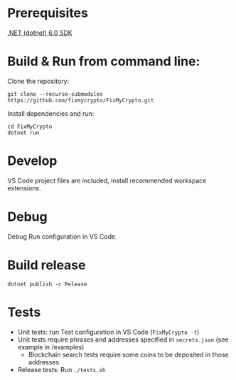 # Prerequisites

[.NET (dotnet) 6.0 SDK](https://dotnet.microsoft.com/download/dotnet/6.0)

# Build & Run from command line:

Clone the repository: 

    git clone --recurse-submodules https://github.com/fixmycrypto/FixMyCrypto.git

Install dependencies and run:

    cd FixMyCrypto
    dotnet run

# Develop

VS Code project files are included, install recommended workspace extensions.

# Debug

Debug Run configuration in VS Code.

# Build release

    dotnet publish -c Release

# Tests

* Unit tests: run Test configuration in VS Code (`FixMyCrypto -t`)
* Unit tests require phrases and addresses specified in `secrets.json` (see example in /examples)
    * Blockchain search tests require some coins to be deposited in those addresses
* Release tests: Run `./tests.sh`
